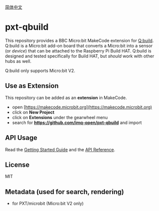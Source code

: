 
[简体中文](./README_cn.md)

# pxt-qbuild

This repository provides a BBC Micro:bit MakeCode extension for [Q:build](https://github.com/imq-open/qbuild). 
Q:build is a Micro:bit add-on board that converts a Micro:bit into a sensor (or *device*) 
that can be attached to the Raspberry Pi Build HAT. 
Q:build is designed and tested specifically for Build HAT, but *should* 
work with other hubs as well. 

Q:build only supports Micro:bit V2.


## Use as Extension

This repository can be added as an **extension** in MakeCode.

* open [https://makecode.microbit.org](https://makecode.microbit.org)
* click on **New Project**
* click on **Extensions** under the gearwheel menu
* search for **https://github.com/imq-open/pxt-qbuild** and import

## API Usage

Read the [Getting Started Guide](./doc/Get_Started.md) and the [API Reference](./doc/api/index.html).


## License

MIT

## Metadata (used for search, rendering)

* for PXT/microbit
(Micro:bit V2 only)

